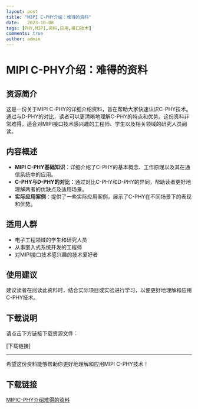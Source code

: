 ```yaml
---
layout: post
title: "MIPI C-PHY介绍：难得的资料"
date:   2023-10-08
tags: [PHY,MIPI,资料,应用,接口技术]
comments: true
author: admin
---
```

# MIPI C-PHY介绍：难得的资料

## 资源简介

这是一份关于MIPI C-PHY的详细介绍资料，旨在帮助大家快速认识C-PHY技术。通过与D-PHY的对比，读者可以更清晰地理解C-PHY的特点和优势。这份资料非常难得，适合对MIPI接口技术感兴趣的工程师、学生以及相关领域的研究人员阅读。

## 内容概述

- **MIPI C-PHY基础知识**：详细介绍了C-PHY的基本概念、工作原理以及其在通信系统中的应用。
- **C-PHY与D-PHY的对比**：通过对比C-PHY和D-PHY的异同，帮助读者更好地理解两者的优缺点及适用场景。
- **实际应用案例**：提供了一些实际应用案例，展示了C-PHY在不同场景下的表现和优势。

## 适用人群

- 电子工程领域的学生和研究人员
- 从事嵌入式系统开发的工程师
- 对MIPI接口技术感兴趣的技术爱好者

## 使用建议

建议读者在阅读此资料时，结合实际项目或实验进行学习，以便更好地理解和应用C-PHY技术。

## 下载说明

请点击下方链接下载资源文件：

[下载链接]

---

希望这份资料能够帮助你更好地理解和应用MIPI C-PHY技术！

## 下载链接

[MIPIC-PHY介绍难得的资料](https://pan.quark.cn/s/10ff74aca416)